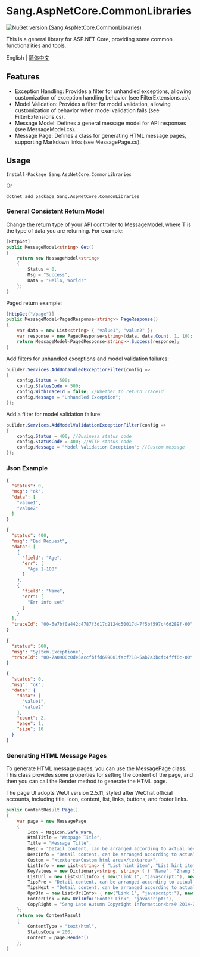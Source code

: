 ﻿# Sang.AspNetCore.CommonLibraries

[![NuGet version (Sang.AspNetCore.CommonLibraries)](https://img.shields.io/nuget/v/Sang.AspNetCore.CommonLibraries.svg?style=flat-square)](https://www.nuget.org/packages/Sang.AspNetCore.CommonLibraries/)

This is a general library for ASP.NET Core, providing some common functionalities and tools.

English | [简体中文](./README_CN.md)

## Features

- Exception Handling: Provides a filter for unhandled exceptions, allowing customization of exception handling behavior (see FilterExtensions.cs).
- Model Validation: Provides a filter for model validation, allowing customization of behavior when model validation fails (see FilterExtensions.cs).
- Message Model: Defines a general message model for API responses (see MessageModel.cs).
- Message Page: Defines a class for generating HTML message pages, supporting Markdown links (see MessagePage.cs).

## Usage

```
Install-Package Sang.AspNetCore.CommonLibraries
```

Or

```
dotnet add package Sang.AspNetCore.CommonLibraries
```

### General Consistent Return Model

Change the return type of your API controller to MessageModel<T>, where T is the type of data you are returning. For example:

```csharp
[HttpGet]
public MessageModel<string> Get()
{
	return new MessageModel<string>
	{
		Status = 0,
		Msg = "Success",
		Data = "Hello, World!"
	};
}
```

Paged return example:
```csharp
[HttpGet("/page")]
public MessageModel<PagedResponse<string>> PageResponse()
{
    var data = new List<string> { "value1", "value2" };
    var response = new PagedResponse<string>(data, data.Count, 1, 10);
    return MessageModel<PagedResponse<string>>.Success(response);
}
```

Add filters for unhandled exceptions and model validation failures:

```csharp
builder.Services.AddUnhandledExceptionFilter(config =>
{
    config.Status = 500;
    config.StatusCode = 500;
    config.WithTraceId = false; //Whether to return TraceId
    config.Message = "Unhandled Exception";
});
```

Add a filter for model validation failure:

```csharp
builder.Services.AddModelValidationExceptionFilter(config =>
{
	config.Status = 400; //Business status code
	config.StatusCode = 400; //HTTP status code
    config.Message = "Model Validation Exception"; //Custom message
});
```

### Json Example


```json
{
  "status": 0,
  "msg": "ok",
  "data": [
    "value1",
    "value2"
  ]
}
```

```json
{
  "status": 400,
  "msg": "Bad Request",
  "data": [
    {
      "field": "Age",
      "err": [
        "Age 1-100"
      ]
    },
    {
      "field": "Name",
      "err": [
        "Err info set"
      ]
    }
  ],
  "traceId": "00-6e7bf0a442c4787f3d17d2124c50017d-7f5bf597c46d289f-00"
}
```

```json
{
  "status": 500,
  "msg": "System.Exceptione",
  "traceId": "00-7a0900c0de5accfbffd699081facf718-5ab7a3bcfc4fff6c-00"
}
```


```json
{
  "status": 0,
  "msg": "ok",
  "data": {
    "data": [
      "value1",
      "value2"
    ],
    "count": 2,
    "page": 1,
    "size": 10
  }
}
```



### Generating HTML Message Pages

To generate HTML message pages, you can use the MessagePage class. This class provides some properties for setting the content of the page, and then you can call the Render method to generate the HTML page.

The page UI adopts WeUI version 2.5.11, styled after WeChat official accounts, including title, icon, content, list, links, buttons, and footer links.

```csharp
public ContentResult Page()
{
    var page = new MessagePage
    {
        Icon = MsgIcon.Safe_Warn,
        HtmlTitle = "Webpage Title",
        Title = "Message Title",
        Desc = "Detail content, can be arranged according to actual needs. If it wraps, it should not exceed the specified length and should be centered [hyperlink support](http://www.baidu.com)",
        DescInfo = "Detail content, can be arranged according to actual needs. If it wraps, it should not exceed the specified length and should be centered",
        Custom = "<textarea>Custom html area</textarea>",
        ListInfo = new List<string> { "List hint item", "List hint item", "List hint item" },
        KeyValues = new Dictionary<string, string> { { "Name", "Zhang San" }, { "WeChat ID", "123" } },
        ListUrl = new List<UrlInfo> { new("Link 1", "javascript:"), new("Link 2", "javascript:") },
        TipsPre = "Detail content, can be arranged according to actual needs. If it wraps, it should not exceed the specified length and should be centered [hyperlink support](http://www.baidu.com)",
        TipsNext = "Detail content, can be arranged according to actual needs. If it wraps, it should not exceed the specified length and should be centered [hyperlink support](http://www.baidu.com)",
        OprBtn = new List<UrlInfo> { new("Link 1", "javascript:"), new ("Link 2", "javascript:", "default") },
        FooterLink = new UrlInfo("Footer Link", "javascript:"),
        CopyRight = "Sang Late Autumn Copyright Information<br>© 2014-2021 Sang. All Rights Reserved."
    };
    return new ContentResult
    {
        ContentType = "text/html",
        StatusCode = 200,
        Content = page.Render()
    };
}
```